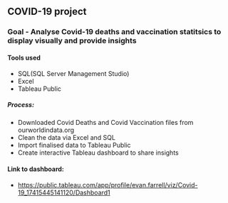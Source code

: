 ## COVID-19 project

### Goal - Analyse Covid-19 deaths and vaccination statitsics to display visually and provide insights

#### Tools used
- SQL(SQL Server Management Studio)
- Excel
- Tableau Public

##### Process:
- Downloaded Covid Deaths and Covid Vaccination files from ourworldindata.org
- Clean the data via Excel and SQL
- Import finalised data to Tableau Public
- Create interactive Tableau dashboard to share insights

#### Link to dashboard:
- https://public.tableau.com/app/profile/evan.farrell/viz/Covid-19_17415445141120/Dashboard1
